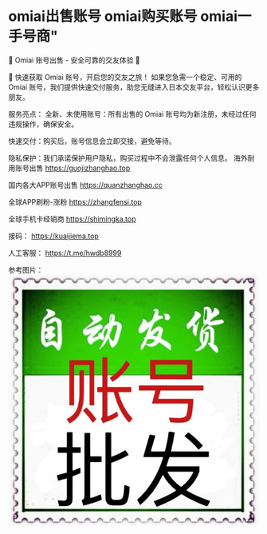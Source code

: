 # omiai出售账号 omiai购买账号 omiai一手号商"  

🚨 Omiai 账号出售 - 安全可靠的交友体验 🚨

🌟 快速获取 Omiai 账号，开启您的交友之旅！
如果您急需一个稳定、可用的 Omiai 账号，我们提供快速交付服务，助您无缝进入日本交友平台，轻松认识更多朋友。

服务亮点：
全新、未使用账号：所有出售的 Omiai 账号均为新注册，未经过任何违规操作，确保安全。

快速交付：购买后，账号信息会立即交接，避免等待。

隐私保护：我们承诺保护用户隐私，购买过程中不会泄露任何个人信息。
海外耐用账号出售
https://guojizhanghao.top 

国内各大APP账号出售
https://quanzhanghao.cc     

全球APP刷粉-涨粉 
https://zhangfensi.top 

全球手机卡经销商
https://shimingka.top 

接码：
https://kuaijiema.top

人工客服：
https://t.me/hwdb8999

参考图片：
<img src="pic/bbb.png" alt="Omiai账号出售" border="0">
